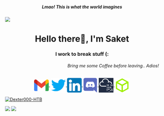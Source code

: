 
<p>
  <h5 align="center">Lmao! This is what the world imagines</h5>
  <img align="center" src="https://media.giphy.com/media/eCqFYAVjjDksg/giphy.gif">
</p>

<h1 align="center">Hello there👋, I'm Saket</h1>
<h3 align="center">I work to break stuff (:</h3>
<h6 align="right">Bring me some Coffee before leaving.. Adios!</h6>

<p align="center">
   <a href="mailto:saket.sp07@gmail.com" target="_blank" style='margin-right:4px'>
    <img align="center" src="https://github.com/dexter-11/dexter-11/blob/main/assets/1024px-Gmail_icon_(2020).svg.png" alt="dexter" width="48px" height="38px" />
  </a>
  <a href="https://twitter.com/saket_ZGV4dGVy" target="_blank">
    <img align="center" src="https://github.com/dexter-11/dexter-11/blob/main/assets/twitter.svg" alt="dexter" width="48px" height="48px" />
  </a>
  <a href="https://www.linkedin.com/in/pandey-saket" target="_blank">
    <img align="center" src="https://github.com/dexter-11/dexter-11/blob/main/assets/174857.png" alt="dexter" width="48px" height="48px" />
  </a>
  <a href="https://discord.com/users/Dexter#8860" target="_blank">
    <img align="center" src="https://github.com/dexter-11/dexter-11/blob/main/assets/discord.svg" alt="dexter" width="48px" height="48px" />
  </a>  
    <a href="https://tryhackme.com/p/Dexter9" target="_blank">
    <img align="center" src="https://github.com/dexter-11/dexter-11/blob/main/assets/56fd5d06741cdaeb837741bda72deef9.png" alt="dexter" width="48px" height="48px" />
  </a>
    <a href="https://www.hackthebox.eu/home/users/profile/229097" target="_blank">
    <img align="center" src="https://github.com/dexter-11/dexter-11/blob/main/assets/Cube-Icon_RGB_BRC-Site-300.png" alt="dexter" width="50px" height="48px" />
  </a>
</p>

[ ![Dexter000-HTB](https://www.hackthebox.eu/badge/image/229097)](https://www.hackthebox.eu/home/users/profile/229097)

<img width="38%" src="https://github-readme-stats.vercel.app/api/top-langs/?username=dexter-11&layout=compact&theme=tokyonight&custom_title=Top%20Languages">
<img width="38%" src="https://github-readme-stats.vercel.app/api?username=dexter-11&show_icons=true&theme=gotham">

<!--
https://github.com/kautukkundan/Awesome-Profile-README-templates/edit/master/dynamic-realtime/cerberodev.md

Here are some ideas to get you started:

- 🔭 I’m currently working on ...
- 🌱 I’m currently learning ...
- 👯 I’m looking to collaborate on ...
- 🤔 I’m looking for help with ...
- 💬 Ask me about ...
- 📫 How to reach me: ...
- 😄 Pronouns: ...
- ⚡ Fun fact: ...
---
![karma's github stats](https://github-readme-stats.vercel.app/api?username=karma9874&show_icons=true&theme=gotham)
<img width="38%" src="https://github-readme-stats.vercel.app/api/top-langs/?username=sonichigo&layout=compact&theme=tokyonight&custom_title=Top%20Languages">

<a href="https://ctftime.org/user/88888"><img src="https://github.com/dexter-11/dexter-11/tree/main/assets/ctftime.ico" width="30px" alt="ctftime"></a> &nbsp; &nbsp;
<a href="https://karma9874.github.io"><img src="https://github.com/dexter-11/dexter-11/tree/main/assets/home.svg" width="30px" alt="site"></a> &nbsp; &nbsp;
-->



